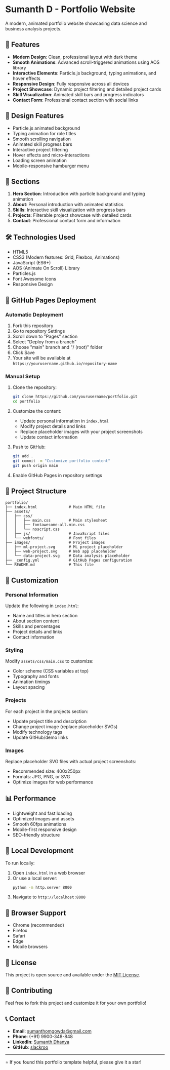 # Sumanth D - Portfolio Website

A modern, animated portfolio website showcasing data science and business analysis projects.

## 🚀 Features

- **Modern Design**: Clean, professional layout with dark theme
- **Smooth Animations**: Advanced scroll-triggered animations using AOS library
- **Interactive Elements**: Particle.js background, typing animations, and hover effects
- **Responsive Design**: Fully responsive across all devices
- **Project Showcase**: Dynamic project filtering and detailed project cards
- **Skill Visualization**: Animated skill bars and progress indicators
- **Contact Form**: Professional contact section with social links

## 🎨 Design Features

- Particle.js animated background
- Typing animation for role titles
- Smooth scrolling navigation
- Animated skill progress bars
- Interactive project filtering
- Hover effects and micro-interactions
- Loading screen animation
- Mobile-responsive hamburger menu

## 📱 Sections

1. **Hero Section**: Introduction with particle background and typing animation
2. **About**: Personal introduction with animated statistics
3. **Skills**: Interactive skill visualization with progress bars
4. **Projects**: Filterable project showcase with detailed cards
5. **Contact**: Professional contact form and information

## 🛠️ Technologies Used

- HTML5
- CSS3 (Modern features: Grid, Flexbox, Animations)
- JavaScript (ES6+)
- AOS (Animate On Scroll) Library
- Particles.js
- Font Awesome Icons
- Responsive Design

## 🚀 GitHub Pages Deployment

### Automatic Deployment
1. Fork this repository
2. Go to repository Settings
3. Scroll down to "Pages" section
4. Select "Deploy from a branch"
5. Choose "main" branch and "/ (root)" folder
6. Click Save
7. Your site will be available at `https://yourusername.github.io/repository-name`

### Manual Setup
1. Clone the repository:
   ```bash
   git clone https://github.com/yourusername/portfolio.git
   cd portfolio
   ```

2. Customize the content:
   - Update personal information in `index.html`
   - Modify project details and links
   - Replace placeholder images with your project screenshots
   - Update contact information

3. Push to GitHub:
   ```bash
   git add .
   git commit -m "Customize portfolio content"
   git push origin main
   ```

4. Enable GitHub Pages in repository settings

## 📂 Project Structure

```
portfolio/
├── index.html              # Main HTML file
├── assets/
│   ├── css/
│   │   ├── main.css        # Main stylesheet
│   │   ├── fontawesome-all.min.css
│   │   └── noscript.css
│   ├── js/                 # JavaScript files
│   └── webfonts/           # Font files
├── images/                 # Project images
│   ├── ml-project.svg      # ML project placeholder
│   ├── web-project.svg     # Web app placeholder
│   └── data-project.svg    # Data analysis placeholder
├── _config.yml             # GitHub Pages configuration
└── README.md               # This file
```

## 🎯 Customization

### Personal Information
Update the following in `index.html`:
- Name and titles in hero section
- About section content
- Skills and percentages
- Project details and links
- Contact information

### Styling
Modify `assets/css/main.css` to customize:
- Color scheme (CSS variables at top)
- Typography and fonts
- Animation timings
- Layout spacing

### Projects
For each project in the projects section:
- Update project title and description
- Change project image (replace placeholder SVGs)
- Modify technology tags
- Update GitHub/demo links

### Images
Replace placeholder SVG files with actual project screenshots:
- Recommended size: 400x250px
- Formats: JPG, PNG, or SVG
- Optimize images for web performance

## 📊 Performance

- Lightweight and fast loading
- Optimized images and assets
- Smooth 60fps animations
- Mobile-first responsive design
- SEO-friendly structure

## 🔧 Local Development

To run locally:
1. Open `index.html` in a web browser
2. Or use a local server:
   ```bash
   python -m http.server 8000
   ```
3. Navigate to `http://localhost:8000`

## 📱 Browser Support

- Chrome (recommended)
- Firefox
- Safari
- Edge
- Mobile browsers

## 📄 License

This project is open source and available under the [MIT License](LICENSE).

## 🤝 Contributing

Feel free to fork this project and customize it for your own portfolio!

## 📞 Contact

- **Email**: sumanthomgowda@gmail.com
- **Phone**: (+91) 9900-348-848
- **LinkedIn**: [Sumanth Dhanya](https://www.linkedin.com/in/sumanth-dhanya-8790a180/)
- **GitHub**: [slackroo](https://github.com/sumanth-dhanya)

---

⭐ If you found this portfolio template helpful, please give it a star!

